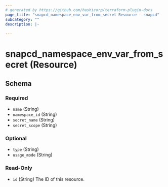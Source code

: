 ```yaml
---
# generated by https://github.com/hashicorp/terraform-plugin-docs
page_title: "snapcd_namespace_env_var_from_secret Resource - snapcd"
subcategory: ""
description: |-
  
---
```


# snapcd_namespace_env_var_from_secret (Resource)





<!-- schema generated by tfplugindocs -->
## Schema

### Required

- `name` (String)
- `namespace_id` (String)
- `secret_name` (String)
- `secret_scope` (String)

### Optional

- `type` (String)
- `usage_mode` (String)

### Read-Only

- `id` (String) The ID of this resource.
